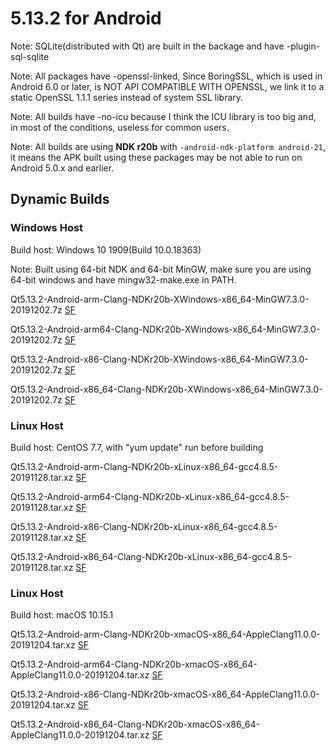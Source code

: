 # 5.13.2 for Android

Note: SQLite(distributed with Qt) are built in the backage and have -plugin-sql-sqlite

Note: All packages have -openssl-linked, Since BoringSSL, which is used in Android 6.0 or later, is NOT API COMPATIBLE WITH OPENSSL, we link it to a static OpenSSL 1.1.1 series instead of system SSL library.

Note: All builds have -no-icu because I think the ICU library is too big and, in most of the conditions, useless for common users.

Note: All builds are using __NDK r20b__ with `-android-ndk-platform android-21`, it means the APK built using these packages may be not able to run on Android 5.0.x and earlier.

## Dynamic Builds

### Windows Host

Build host: Windows 10 1909(Build 10.0.18363)

Note: Built using 64-bit NDK and 64-bit MinGW, make sure you are using 64-bit windows and have mingw32-make.exe in PATH.

Qt5.13.2-Android-arm-Clang-NDKr20b-XWindows-x86_64-MinGW7.3.0-20191202.7z [SF](https://sourceforge.net/projects/fsu0413-qtbuilds/files/Qt5.13/Android/Windows-x86_64-hosted/Qt5.13.2-Android-arm-Clang-NDKr20b-XWindows-x86_64-MinGW7.3.0-20191202.7z)

Qt5.13.2-Android-arm64-Clang-NDKr20b-XWindows-x86_64-MinGW7.3.0-20191202.7z [SF](https://sourceforge.net/projects/fsu0413-qtbuilds/files/Qt5.13/Android/Windows-x86_64-hosted/Qt5.13.2-Android-arm64-Clang-NDKr20b-XWindows-x86_64-MinGW7.3.0-20191202.7z)

Qt5.13.2-Android-x86-Clang-NDKr20b-XWindows-x86_64-MinGW7.3.0-20191202.7z [SF](https://sourceforge.net/projects/fsu0413-qtbuilds/files/Qt5.13/Android/Windows-x86_64-hosted/Qt5.13.2-Android-x86-Clang-NDKr20b-XWindows-x86_64-MinGW7.3.0-20191202.7z)

Qt5.13.2-Android-x86_64-Clang-NDKr20b-XWindows-x86_64-MinGW7.3.0-20191202.7z [SF](https://sourceforge.net/projects/fsu0413-qtbuilds/files/Qt5.13/Android/Windows-x86_64-hosted/Qt5.13.2-Android-x86_64-Clang-NDKr20b-XWindows-x86_64-MinGW7.3.0-20191202.7z)

### Linux Host

Build host: CentOS 7.7, with "yum update" run before building

Qt5.13.2-Android-arm-Clang-NDKr20b-xLinux-x86_64-gcc4.8.5-20191128.tar.xz [SF](https://sourceforge.net/projects/fsu0413-qtbuilds/files/Qt5.13/Android/Linux-x86_64-hosted/Qt5.13.2-Android-arm-Clang-NDKr20b-xLinux-x86_64-gcc4.8.5-20191128.tar.xz)

Qt5.13.2-Android-arm64-Clang-NDKr20b-xLinux-x86_64-gcc4.8.5-20191128.tar.xz [SF](https://sourceforge.net/projects/fsu0413-qtbuilds/files/Qt5.13/Android/Linux-x86_64-hosted/Qt5.13.2-Android-arm64-Clang-NDKr20b-xLinux-x86_64-gcc4.8.5-20191128.tar.xz)

Qt5.13.2-Android-x86-Clang-NDKr20b-xLinux-x86_64-gcc4.8.5-20191128.tar.xz [SF](https://sourceforge.net/projects/fsu0413-qtbuilds/files/Qt5.13/Android/Linux-x86_64-hosted/Qt5.13.2-Android-x86-Clang-NDKr20b-xLinux-x86_64-gcc4.8.5-20191128.tar.xz)

Qt5.13.2-Android-x86_64-Clang-NDKr20b-xLinux-x86_64-gcc4.8.5-20191128.tar.xz [SF](https://sourceforge.net/projects/fsu0413-qtbuilds/files/Qt5.13/Android/Linux-x86_64-hosted/Qt5.13.2-Android-x86_64-Clang-NDKr20b-xLinux-x86_64-gcc4.8.5-20191128.tar.xz)

### Linux Host

Build host: macOS 10.15.1

Qt5.13.2-Android-arm-Clang-NDKr20b-xmacOS-x86_64-AppleClang11.0.0-20191204.tar.xz [SF](https://sourceforge.net/projects/fsu0413-qtbuilds/files/Qt5.13/Android/macOS-x86_64-hosted/Qt5.13.2-Android-arm-Clang-NDKr20b-xmacOS-x86_64-AppleClang11.0.0-20191204.tar.xz)

Qt5.13.2-Android-arm64-Clang-NDKr20b-xmacOS-x86_64-AppleClang11.0.0-20191204.tar.xz [SF](https://sourceforge.net/projects/fsu0413-qtbuilds/files/Qt5.13/Android/macOS-x86_64-hosted/Qt5.13.2-Android-arm64-Clang-NDKr20b-xmacOS-x86_64-AppleClang11.0.0-20191204.tar.xz)

Qt5.13.2-Android-x86-Clang-NDKr20b-xmacOS-x86_64-AppleClang11.0.0-20191204.tar.xz [SF](https://sourceforge.net/projects/fsu0413-qtbuilds/files/Qt5.13/Android/macOS-x86_64-hosted/Qt5.13.2-Android-x86-Clang-NDKr20b-xmacOS-x86_64-AppleClang11.0.0-20191204.tar.xz)

Qt5.13.2-Android-x86_64-Clang-NDKr20b-xmacOS-x86_64-AppleClang11.0.0-20191204.tar.xz [SF](https://sourceforge.net/projects/fsu0413-qtbuilds/files/Qt5.13/Android/macOS-x86_64-hosted/Qt5.13.2-Android-x86_64-Clang-NDKr20b-xmacOS-x86_64-AppleClang11.0.0-20191204.tar.xz)
